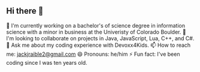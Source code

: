 ## Hi there 👋

<!--
**jackraible/jackraible** is a ✨ _special_ ✨ repository because its `README.md` (this file) appears on your GitHub profile.

Here are some ideas to get you started:

- 🔭 I’m currently working on ...
- 🌱 I’m currently learning ...
- 👯 I’m looking to collaborate on ...
- 🤔 I’m looking for help with ...
- 💬 Ask me about ...
- 📫 How to reach me: ...
- 😄 Pronouns: ...
- ⚡ Fun fact: ...
-->

 🔭 I'm currently working on a bachelor's of science degree in information science with a minor in business at the Univeristy of Colorado Boulder.
 👯 I'm looking to collaborate on projects in Java, JavaScript, Lua, C++, and C#.
 💬 Ask me about my coding experience with Devoxx4Kids.
 📫 How to reach me: jackjraible2@gmail.com
 😄 Pronouns: he/him
 ⚡ Fun fact: I've been coding since I was ten years old.
